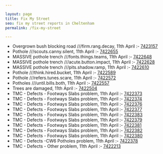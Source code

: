 ```yaml
---

layout: page
title: Fix My Street
seo: fix my street reports in Cheltenham
permalink: /fix-my-street

---
```


<!-- fix_marker starts -->

- Overgrown bush blocking road ///firm.rang.decay, 11th April :- [7423157](https://www.fixmystreet.com/report/7423157)
- Pothole ///scouts.canny.silent, 11th April :- [7422655](https://www.fixmystreet.com/report/7422655)
- MASSIVE pothole trench ///fonts.things.teams, 11th April :- [7422648](https://www.fixmystreet.com/report/7422648)
- MASSIVE pothole trench ///acute.button.impact, 11th April :- [7422628](https://www.fixmystreet.com/report/7422628)
- MASSIVE pothole trench ///pits.shadow.ramp, 11th April :- [7422610](https://www.fixmystreet.com/report/7422610)
- Pothole ///think.hired.bucket, 11th April :- [7422589](https://www.fixmystreet.com/report/7422589)
- Pothole ///refers.tunes.scare, 11th April :- [7422572](https://www.fixmystreet.com/report/7422572)
- Potholes ///until.bills.both, 11th April :- [7422557](https://www.fixmystreet.com/report/7422557)
- Trees are damaged, 11th April :- [7422504](https://www.fixmystreet.com/report/7422504)
- TMC - Defects - Footways Slabs problem, 11th April :- [7422373](https://www.fixmystreet.com/report/7422373)
- TMC - Defects - Footways Slabs problem, 11th April :- [7422374](https://www.fixmystreet.com/report/7422374)
- TMC - Defects - Footways Slabs problem, 11th April :- [7422376](https://www.fixmystreet.com/report/7422376)
- TMC - Defects - Footways Slabs problem, 11th April :- [7422377](https://www.fixmystreet.com/report/7422377)
- TMC - Defects - Footways Slabs problem, 11th April :- [7422383](https://www.fixmystreet.com/report/7422383)
- TMC - Defects - Footways Slabs problem, 11th April :- [7422379](https://www.fixmystreet.com/report/7422379)
- TMC - Defects - Footways Slabs problem, 11th April :- [7422381](https://www.fixmystreet.com/report/7422381)
- TMC - Defects - Footways Slabs problem, 11th April :- [7422382](https://www.fixmystreet.com/report/7422382)
- TMC - Defects - Footways Slabs problem, 11th April :- [7422380](https://www.fixmystreet.com/report/7422380)
- TMC - Defects -CW6 Potholes  problem, 11th April :- [7422378](https://www.fixmystreet.com/report/7422378)
- TMC - Defects - Other problem, 11th April :- [7422213](https://www.fixmystreet.com/report/7422213)

<!-- fix_marker ends -->